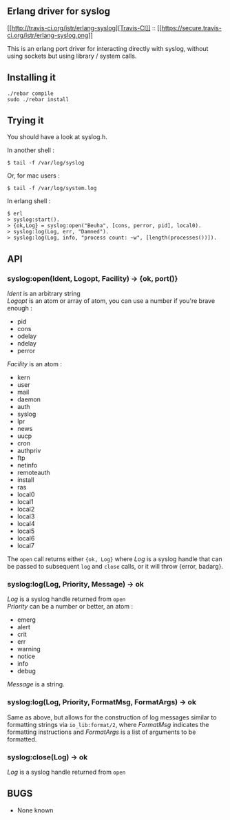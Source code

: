 Erlang driver for syslog
------------------------

  [[http://travis-ci.org/istr/erlang-syslog][Travis-CI]] :: [[https://secure.travis-ci.org/istr/erlang-syslog.png]]

This is an erlang port driver for interacting directly with syslog,
without using sockets but using library / system calls.

Installing it
-------------

    ./rebar compile
    sudo ./rebar install

Trying it
---------

You should have a look at syslog.h.

In another shell :

    $ tail -f /var/log/syslog

Or, for mac users :

    $ tail -f /var/log/system.log

In erlang shell :

    $ erl
    > syslog:start().
    > {ok,Log} = syslog:open("Beuha", [cons, perror, pid], local0).
    > syslog:log(Log, err, "Damned").
    > syslog:log(Log, info, "process count: ~w", [length(processes())]).

API
---

### syslog:open(Ident, Logopt, Facility) -> {ok, port()} ###

_Ident_ is an arbitrary string  
_Logopt_ is an atom or array of atom, you can use a number if you're brave enough :

 * pid
 * cons
 * odelay
 * ndelay
 * perror

_Facility_ is an atom :

 * kern
 * user
 * mail
 * daemon
 * auth
 * syslog
 * lpr
 * news
 * uucp
 * cron
 * authpriv
 * ftp
 * netinfo
 * remoteauth
 * install
 * ras
 * local0
 * local1
 * local2
 * local3
 * local4
 * local5
 * local6
 * local7

The `open` call returns either `{ok, Log}` where _Log_ is a syslog handle
that can be passed to subsequent `log` and `close` calls, or it will throw
{error, badarg}.

### syslog:log(Log, Priority, Message) -> ok ###

_Log_ is a syslog handle returned from `open`  
_Priority_ can be a number or better, an atom :

 * emerg
 * alert
 * crit
 * err
 * warning
 * notice
 * info
 * debug

_Message_ is a string.

### syslog:log(Log, Priority, FormatMsg, FormatArgs) -> ok ###

Same as above, but allows for the construction of log messages similar to
formatting strings via `io_lib:format/2`, where _FormatMsg_ indicates the
formatting instructions and _FormatArgs_ is a list of arguments to be
formatted.

### syslog:close(Log) -> ok ###

_Log_ is a syslog handle returned from `open`

BUGS
----

 * None known
